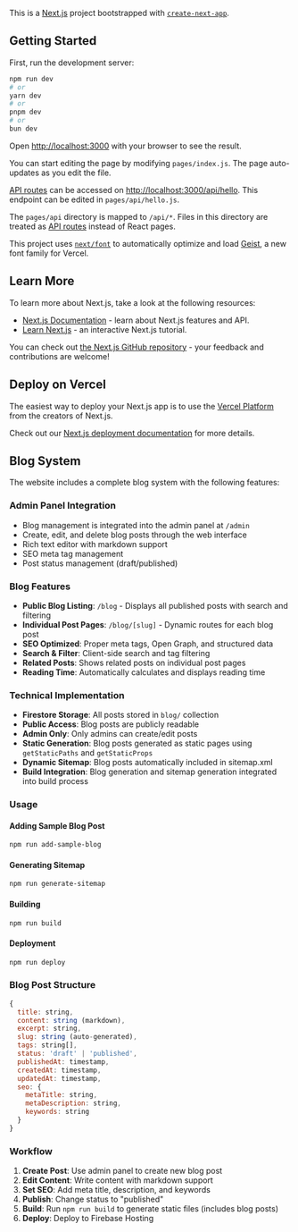 This is a [Next.js](https://nextjs.org) project bootstrapped with [`create-next-app`](https://nextjs.org/docs/pages/api-reference/create-next-app).

## Getting Started

First, run the development server:

```bash
npm run dev
# or
yarn dev
# or
pnpm dev
# or
bun dev
```

Open [http://localhost:3000](http://localhost:3000) with your browser to see the result.

You can start editing the page by modifying `pages/index.js`. The page auto-updates as you edit the file.

[API routes](https://nextjs.org/docs/pages/building-your-application/routing/api-routes) can be accessed on [http://localhost:3000/api/hello](http://localhost:3000/api/hello). This endpoint can be edited in `pages/api/hello.js`.

The `pages/api` directory is mapped to `/api/*`. Files in this directory are treated as [API routes](https://nextjs.org/docs/pages/building-your-application/routing/api-routes) instead of React pages.

This project uses [`next/font`](https://nextjs.org/docs/pages/building-your-application/optimizing/fonts) to automatically optimize and load [Geist](https://vercel.com/font), a new font family for Vercel.

## Learn More

To learn more about Next.js, take a look at the following resources:

- [Next.js Documentation](https://nextjs.org/docs) - learn about Next.js features and API.
- [Learn Next.js](https://nextjs.org/learn-pages-router) - an interactive Next.js tutorial.

You can check out [the Next.js GitHub repository](https://github.com/vercel/next.js) - your feedback and contributions are welcome!

## Deploy on Vercel

The easiest way to deploy your Next.js app is to use the [Vercel Platform](https://vercel.com/new?utm_medium=default-template&filter=next.js&utm_source=create-next-app&utm_campaign=create-next-app-readme) from the creators of Next.js.

Check out our [Next.js deployment documentation](https://nextjs.org/docs/pages/building-your-application/deploying) for more details.

## Blog System

The website includes a complete blog system with the following features:

### Admin Panel Integration

- Blog management is integrated into the admin panel at `/admin`
- Create, edit, and delete blog posts through the web interface
- Rich text editor with markdown support
- SEO meta tag management
- Post status management (draft/published)

### Blog Features

- **Public Blog Listing**: `/blog` - Displays all published posts with search and filtering
- **Individual Post Pages**: `/blog/[slug]` - Dynamic routes for each blog post
- **SEO Optimized**: Proper meta tags, Open Graph, and structured data
- **Search & Filter**: Client-side search and tag filtering
- **Related Posts**: Shows related posts on individual post pages
- **Reading Time**: Automatically calculates and displays reading time

### Technical Implementation

- **Firestore Storage**: All posts stored in `blog/` collection
- **Public Access**: Blog posts are publicly readable
- **Admin Only**: Only admins can create/edit posts
- **Static Generation**: Blog posts generated as static pages using `getStaticPaths` and `getStaticProps`
- **Dynamic Sitemap**: Blog posts automatically included in sitemap.xml
- **Build Integration**: Blog generation and sitemap generation integrated into build process

### Usage

#### Adding Sample Blog Post

```bash
npm run add-sample-blog
```

#### Generating Sitemap

```bash
npm run generate-sitemap
```

#### Building

```bash
npm run build
```

#### Deployment

```bash
npm run deploy
```

### Blog Post Structure

```javascript
{
  title: string,
  content: string (markdown),
  excerpt: string,
  slug: string (auto-generated),
  tags: string[],
  status: 'draft' | 'published',
  publishedAt: timestamp,
  createdAt: timestamp,
  updatedAt: timestamp,
  seo: {
    metaTitle: string,
    metaDescription: string,
    keywords: string
  }
}
```

### Workflow

1. **Create Post**: Use admin panel to create new blog post
2. **Edit Content**: Write content with markdown support
3. **Set SEO**: Add meta title, description, and keywords
4. **Publish**: Change status to "published"
5. **Build**: Run `npm run build` to generate static files (includes blog posts)
6. **Deploy**: Deploy to Firebase Hosting
